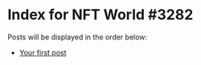 # Index for NFT World #3282
Posts will be displayed in the order below:

- [Your first post](./001-first.md)

